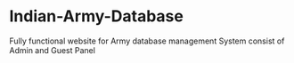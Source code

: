 # Indian-Army-Database
Fully functional website for Army database management System consist of Admin and Guest Panel  
